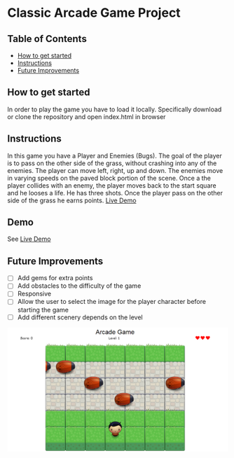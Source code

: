 # Classic Arcade Game Project

## Table of Contents
* [How to get started](#Howtogetstarted)
* [Instructions](#instructions)
* [Future Improvements](#FutureImprovements)

## How to get started
In order to play the game you have to load it locally. Specifically download or clone the repository and open index.html in browser

## Instructions
In this game you have a Player and Enemies (Bugs). The goal of the player is to pass on the other side of the grass, without crashing into any of the enemies. The player can move left, right, up and down. The enemies move in varying speeds on the paved block portion of the scene. Once a the player collides with an enemy, the player moves back to the start square and he looses a life. He has three shots. Once the player pass on the other side of the grass he earns points. [Live Demo](https://katerinamakri.github.io/frontend-arcade-game/)

## Demo
See [Live Demo](https://katerinamakri.github.io/frontend-arcade-game/)

## Future Improvements
- [ ] Add gems for extra points
- [ ] Add obstacles to the difficulty of the game
- [ ] Responsive
- [ ] Allow the user to select the image for the player character before starting the game
- [ ] Add different scenery depends on the level

![frogger_preview](https://raw.githubusercontent.com/katerinamakri/frontend-arcade-game/master/images/frogger_preview.PNG)
